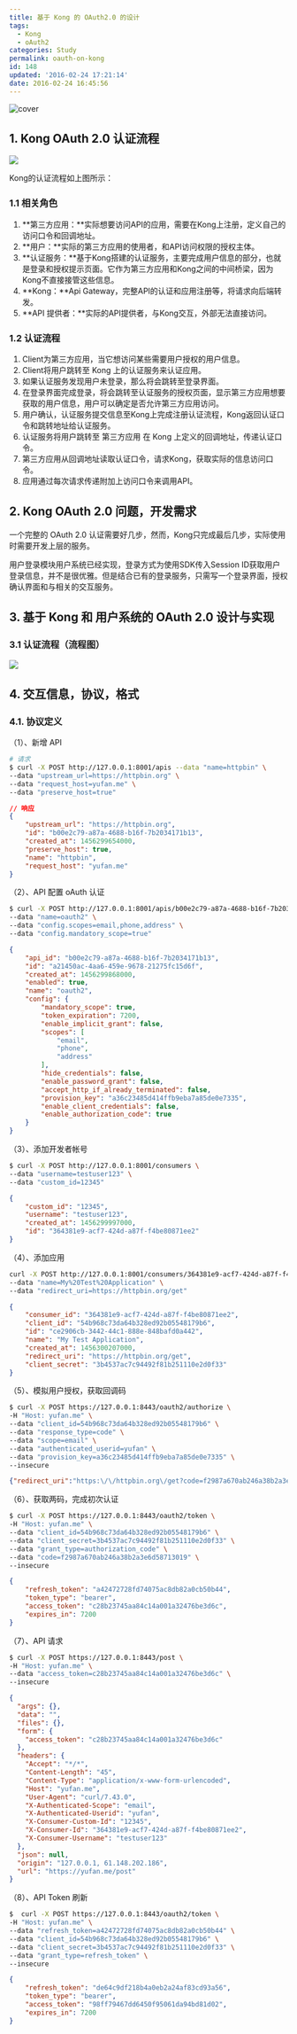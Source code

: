 ```yaml
---
title: 基于 Kong 的 OAuth2.0 的设计
tags:
  - Kong
  - oAuth2
categories: Study
permalink: oauth-on-kong
id: 148
updated: '2016-02-24 17:21:14'
date: 2016-02-24 16:45:56
---
```


![cover](https://cat.yufan.me/cats/2016022401.png)

## 1. Kong OAuth 2.0 认证流程

![](https://cat.yufan.me/cats/2016022403.png)

Kong的认证流程如上图所示：

### 1.1 相关角色

1. **第三方应用：**实际想要访问API的应用，需要在Kong上注册，定义自己的访问口令和回调地址。
2. **用户：**实际的第三方应用的使用者，和API访问权限的授权主体。
3. **认证服务：**基于Kong搭建的认证服务，主要完成用户信息的部分，也就是登录和授权提示页面。它作为第三方应用和Kong之间的中间桥梁，因为Kong不直接接管这些信息。
4. **Kong：**Api Gateway，完整API的认证和应用注册等，将请求向后端转发。
5. **API 提供者：**实际的API提供者，与Kong交互，外部无法直接访问。

<!--more-->

### 1.2 认证流程

1. Client为第三方应用，当它想访问某些需要用户授权的用户信息。
2. Client将用户跳转至 Kong 上的认证服务来认证应用。
3. 如果认证服务发现用户未登录，那么将会跳转至登录界面。
4. 在登录界面完成登录，将会跳转至认证服务的授权页面，显示第三方应用想要获取的用户信息，用户可以确定是否允许第三方应用访问。
5. 用户确认，认证服务提交信息至Kong上完成注册认证流程，Kong返回认证口令和跳转地址给认证服务。
6. 认证服务将用户跳转至 第三方应用 在 Kong 上定义的回调地址，传递认证口令。
7. 第三方应用从回调地址读取认证口令，请求Kong，获取实际的信息访问口令。
8. 应用通过每次请求传递附加上访问口令来调用API。

## 2. Kong OAuth 2.0 问题，开发需求

一个完整的 OAuth 2.0 认证需要好几步，然而，Kong只完成最后几步，实际使用时需要开发上层的服务。

用户登录模块用户系统已经实现，登录方式为使用SDK传入Session ID获取用户登录信息，并不是很优雅。但是结合已有的登录服务，只需写一个登录界面，授权确认界面和与相关的交互服务。

## 3. 基于 Kong 和 用户系统的 OAuth 2.0 设计与实现

### 3.1 认证流程（流程图）

![](https://cat.yufan.me/cats/2016022404.jpg)

## 4. 交互信息，协议，格式

### 4.1. 协议定义

（1）、新增 API

```bash
# 请求
$ curl -X POST http://127.0.0.1:8001/apis --data "name=httpbin" \
--data "upstream_url=https://httpbin.org" \
--data "request_host=yufan.me" \
--data "preserve_host=true"
```
```json
// 响应
{
    "upstream_url": "https://httpbin.org", 
    "id": "b00e2c79-a87a-4688-b16f-7b2034171b13", 
    "created_at": 1456299654000, 
    "preserve_host": true, 
    "name": "httpbin", 
    "request_host": "yufan.me"
}
```

（2）、API 配置 oAuth 认证

```bash
$ curl -X POST http://127.0.0.1:8001/apis/b00e2c79-a87a-4688-b16f-7b2034171b13/plugins \
--data "name=oauth2" \
--data "config.scopes=email,phone,address" \
--data "config.mandatory_scope=true"
```
```json
{
    "api_id": "b00e2c79-a87a-4688-b16f-7b2034171b13", 
    "id": "a21450ac-4aa6-459e-9678-21275fc15d6f", 
    "created_at": 1456299868000, 
    "enabled": true, 
    "name": "oauth2", 
    "config": {
        "mandatory_scope": true, 
        "token_expiration": 7200, 
        "enable_implicit_grant": false, 
        "scopes": [
            "email", 
            "phone", 
            "address"
        ], 
        "hide_credentials": false, 
        "enable_password_grant": false, 
        "accept_http_if_already_terminated": false, 
        "provision_key": "a36c23485d414ffb9eba7a85de0e7335", 
        "enable_client_credentials": false, 
        "enable_authorization_code": true
    }
}
```

（3）、添加开发者帐号

```bash
$ curl -X POST http://127.0.0.1:8001/consumers \
--data "username=testuser123" \
--data "custom_id=12345"
```
```json
{
    "custom_id": "12345", 
    "username": "testuser123", 
    "created_at": 1456299997000, 
    "id": "364381e9-acf7-424d-a87f-f4be80871ee2"
}
```

（4）、添加应用

```bash
curl -X POST http://127.0.0.1:8001/consumers/364381e9-acf7-424d-a87f-f4be80871ee2/oauth2 \
--data "name=My%20Test%20Application" \
--data "redirect_uri=https://httpbin.org/get"
```
```json
{
    "consumer_id": "364381e9-acf7-424d-a87f-f4be80871ee2", 
    "client_id": "54b968c73da64b328ed92b05548179b6", 
    "id": "ce2906cb-3442-44c1-888e-848bafd0a442", 
    "name": "My Test Application", 
    "created_at": 1456300207000, 
    "redirect_uri": "https://httpbin.org/get", 
    "client_secret": "3b4537ac7c94492f81b251110e2d0f33"
}
```

（5）、模拟用户授权，获取回调码

```bash
$ curl -X POST https://127.0.0.1:8443/oauth2/authorize \
-H "Host: yufan.me" \
--data "client_id=54b968c73da64b328ed92b05548179b6" \
--data "response_type=code" \
--data "scope=email" \
--data "authenticated_userid=yufan" \
--data "provision_key=a36c23485d414ffb9eba7a85de0e7335" \
--insecure
```
```json
{"redirect_uri":"https:\/\/httpbin.org\/get?code=f2987a670ab246a38b2a3e6d58713019"}
```

（6）、获取两码，完成初次认证

```bash
$ curl -X POST https://127.0.0.1:8443/oauth2/token \
-H "Host: yufan.me" \
--data "client_id=54b968c73da64b328ed92b05548179b6" \
--data "client_secret=3b4537ac7c94492f81b251110e2d0f33" \
--data "grant_type=authorization_code" \
--data "code=f2987a670ab246a38b2a3e6d58713019" \
--insecure
```
```json
{
    "refresh_token": "a42472728fd74075ac8db82a0cb50b44", 
    "token_type": "bearer", 
    "access_token": "c28b23745aa84c14a001a32476be3d6c", 
    "expires_in": 7200
}
```

（7）、API 请求

```bash
$ curl -X POST https://127.0.0.1:8443/post \
-H "Host: yufan.me" \
--data "access_token=c28b23745aa84c14a001a32476be3d6c" \
--insecure
```
```json
{
  "args": {},
  "data": "",
  "files": {},
  "form": {
    "access_token": "c28b23745aa84c14a001a32476be3d6c"
  },
  "headers": {
    "Accept": "*/*",
    "Content-Length": "45",
    "Content-Type": "application/x-www-form-urlencoded",
    "Host": "yufan.me",
    "User-Agent": "curl/7.43.0",
    "X-Authenticated-Scope": "email",
    "X-Authenticated-Userid": "yufan",
    "X-Consumer-Custom-Id": "12345",
    "X-Consumer-Id": "364381e9-acf7-424d-a87f-f4be80871ee2",
    "X-Consumer-Username": "testuser123"
  },
  "json": null,
  "origin": "127.0.0.1, 61.148.202.186",
  "url": "https://yufan.me/post"
}
```

（8）、API Token 刷新

```bash
$  curl -X POST https://127.0.0.1:8443/oauth2/token \
-H "Host: yufan.me" \
--data "refresh_token=a42472728fd74075ac8db82a0cb50b44" \
--data "client_id=54b968c73da64b328ed92b05548179b6" \
--data "client_secret=3b4537ac7c94492f81b251110e2d0f33" \
--data "grant_type=refresh_token" \
--insecure
```
```json
{
    "refresh_token": "de64c9df218b4a0eb2a24af83cd93a56", 
    "token_type": "bearer", 
    "access_token": "98ff79467dd6450f95061da94bd81d02", 
    "expires_in": 7200
}
```
